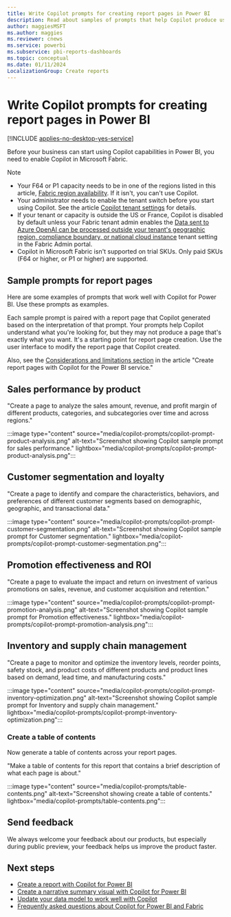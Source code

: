 ```yaml
---
title: Write Copilot prompts for creating report pages in Power BI 
description: Read about samples of prompts that help Copilot produce useful visuals in Power BI.
author: maggiesMSFT
ms.author: maggies
ms.reviewer: cnews
ms.service: powerbi
ms.subservice: pbi-reports-dashboards
ms.topic: conceptual
ms.date: 01/11/2024
LocalizationGroup: Create reports
---
```


# Write Copilot prompts for creating report pages in Power BI

[!INCLUDE [applies-no-desktop-yes-service](../includes/applies-no-desktop-yes-service.md)]

Before your business can start using Copilot capabilities in Power BI, you need to enable Copilot in Microsoft Fabric.

> [!NOTE]
>
> - Your F64 or P1 capacity needs to be in one of the regions listed in this article, [Fabric region availability](/fabric/admin/region-availability). If it isn't, you can't use Copilot.
> - Your administrator needs to enable the tenant switch before you start using Copilot. See the article [Copilot tenant settings](/fabric/admin/service-admin-portal-copilot) for details.
> - If your tenant or capacity is outside the US or France, Copilot is disabled by default unless your Fabric tenant admin enables the [Data sent to Azure OpenAI can be processed outside your tenant's geographic region, compliance boundary, or national cloud instance](/fabric/admin/service-admin-portal-copilot) tenant setting in the Fabric Admin portal.
> - Copilot in Microsoft Fabric isn't supported on trial SKUs. Only paid SKUs (F64 or higher, or P1 or higher) are supported.

## Sample prompts for report pages

Here are some examples of prompts that work well with Copilot for Power BI. Use these prompts as examples.

Each sample prompt is paired with a report page that Copilot generated based on the interpretation of that prompt. Your prompts help Copilot understand what you're looking for, but they may not produce a page that's exactly what you want. It's a starting point for report page creation. Use the user interface to modify the report page that Copilot created. 

Also, see the [Considerations and limitations section](copilot-create-report.md#considerations-and-limitations) in the article "Create report pages with Copilot for the Power BI service."

## Sales performance by product

"Create a page to analyze the sales amount, revenue, and profit margin of different products, categories, and subcategories over time and across regions."

:::image type="content" source="media/copilot-prompts/copilot-prompt-product-analysis.png" alt-text="Screenshot showing Copilot sample prompt for sales performance." lightbox="media/copilot-prompts/copilot-prompt-product-analysis.png":::

## Customer segmentation and loyalty

"Create a page to identify and compare the characteristics, behaviors, and preferences of different customer segments based on demographic, geographic, and transactional data."

:::image type="content" source="media/copilot-prompts/copilot-prompt-customer-segmentation.png" alt-text="Screenshot showing Copilot sample prompt for Customer segmentation." lightbox="media/copilot-prompts/copilot-prompt-customer-segmentation.png":::

## Promotion effectiveness and ROI

"Create a page to evaluate the impact and return on investment of various promotions on sales, revenue, and customer acquisition and retention."

:::image type="content" source="media/copilot-prompts/copilot-prompt-promotion-analysis.png" alt-text="Screenshot showing Copilot sample prompt for Promotion effectiveness." lightbox="media/copilot-prompts/copilot-prompt-promotion-analysis.png":::

## Inventory and supply chain management

"Create a page to monitor and optimize the inventory levels, reorder points, safety stock, and product costs of different products and product lines based on demand, lead time, and manufacturing costs."

:::image type="content" source="media/copilot-prompts/copilot-prompt-inventory-optimization.png" alt-text="Screenshot showing Copilot sample prompt for Inventory and supply chain management." lightbox="media/copilot-prompts/copilot-prompt-inventory-optimization.png":::

### Create a table of contents

Now generate a table of contents across your report pages. 

"Make a table of contents for this report that contains a brief description of what each page is about." 

:::image type="content" source="media/copilot-prompts/table-contents.png" alt-text="Screenshot showing create a table of contents." lightbox="media/copilot-prompts/table-contents.png":::

## Send feedback

We always welcome your feedback about our products, but especially during public preview, your feedback helps us improve the product faster.

## Next steps

- [Create a report with Copilot for Power BI](copilot-create-report.md)
- [Create a narrative summary visual with Copilot for Power BI](copilot-create-narrative.md)
- [Update your data model to work well with Copilot](copilot-evaluate-data.md)
- [Frequently asked questions about Copilot for Power BI and Fabric](/fabric/get-started/copilot-faq-fabric)
